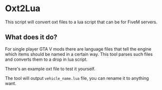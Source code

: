 # Oxt2Lua

This script will convert oxt files to a lua script that can be for FiveM servers.

## What does it do?

For single player GTA V mods there are language files that tell the engine which items should be named in a certain way.
This tool parses such files and converts them to a drop in lua script.


There's an example oxt file to test it yourself.


The tool will output `vehicle_name.lua` file, you can rename it to anything want.
